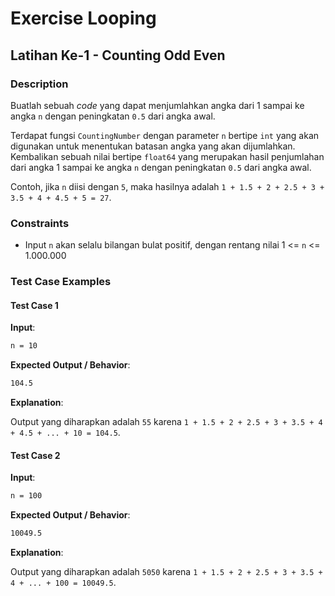 # Exercise Looping

## Latihan Ke-1 - Counting Odd Even

### Description

Buatlah sebuah _code_ yang dapat menjumlahkan angka dari 1 sampai ke angka `n` dengan peningkatan `0.5` dari angka awal.

Terdapat fungsi `CountingNumber` dengan parameter `n` bertipe `int` yang akan digunakan untuk menentukan batasan angka yang akan dijumlahkan. Kembalikan sebuah nilai bertipe `float64` yang merupakan hasil penjumlahan dari angka 1 sampai ke angka `n` dengan peningkatan `0.5` dari angka awal.

Contoh, jika `n` diisi dengan `5`, maka hasilnya adalah `1 + 1.5 + 2 + 2.5 + 3 + 3.5 + 4 + 4.5 + 5 = 27`.

### Constraints

- Input `n` akan selalu bilangan bulat positif, dengan rentang nilai 1 <= `n` <= 1.000.000

### Test Case Examples

#### Test Case 1

**Input**:

```txt
n = 10
```

**Expected Output / Behavior**:

```txt
104.5
```

**Explanation**:

Output yang diharapkan adalah `55` karena `1 + 1.5 + 2 + 2.5 + 3 + 3.5 + 4 + 4.5 + ... + 10 = 104.5`.

#### Test Case 2

**Input**:

```txt
n = 100
```

**Expected Output / Behavior**:

```txt
10049.5
```

**Explanation**:

Output yang diharapkan adalah `5050` karena `1 + 1.5 + 2 + 2.5 + 3 + 3.5 + 4 + ... + 100 = 10049.5`.
